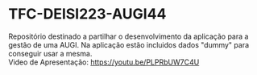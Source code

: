 # TFC-DEISI223-AUGI44
Repositório destinado a partilhar o desenvolvimento da aplicação para a gestão de uma AUGI.
Na aplicação estão incluidos dados "dummy" para conseguir usar a mesma.
<br /> Video de Apresentação: https://youtu.be/PLPRbUW7C4U
